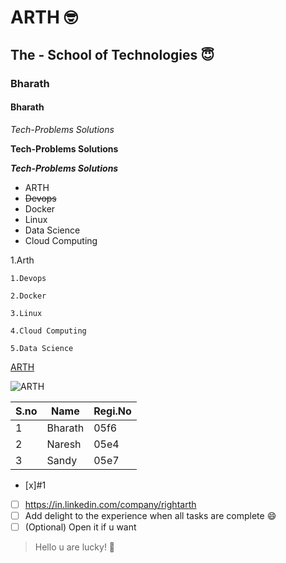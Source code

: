 # ARTH 🤓
## The - School of Technologies 😇
### Bharath
#### Bharath

*Tech-Problems Solutions*

**Tech-Problems Solutions**

***Tech-Problems Solutions***

* ARTH
* ~~Devops~~
 * Docker
 * Linux
 * Data Science
 * Cloud Computing

1.Arth

    1.Devops
    
    2.Docker
    
    3.Linux
    
    4.Cloud Computing
    
    5.Data Science
    
[ARTH](https://www.google.com/search?channel=fs&client=ubuntu&q=google)

![ARTH](https://rightarth.com/images/arthcourses2023.png)

S.no|Name|Regi.No
-----|----|------
1|Bharath|05f6
2|Naresh|05e4
3|Sandy|05e7

- [x]#1 
- [ ] https://in.linkedin.com/company/rightarth
- [ ] Add delight to the experience when all tasks are complete 😄
- [ ] \(Optional) Open it if u want
> Hello u are lucky! 🙂

